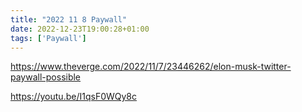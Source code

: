 ```yaml
---
title: "2022 11 8 Paywall"
date: 2022-12-23T19:00:28+01:00
tags: ['Paywall']
---
```


https://www.theverge.com/2022/11/7/23446262/elon-musk-twitter-paywall-possible

https://youtu.be/I1qsF0WQy8c
